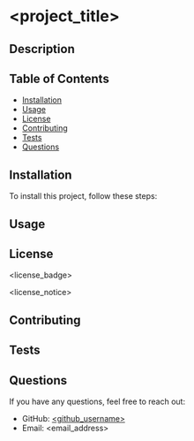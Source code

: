 # <project_title>

## Description

<description>

## Table of Contents

- [Installation](#installation)
- [Usage](#usage)
- [License](#license)
- [Contributing](#contributing)
- [Tests](#tests)
- [Questions](#questions)

## Installation

To install this project, follow these steps:

<installation>

## Usage

<usage>

## License

<license_badge>

<license_notice>

## Contributing

<contributing>

## Tests

<tests>

## Questions

If you have any questions, feel free to reach out:

- GitHub: [<github_username>](https://github.com/<github_username>)
- Email: <email_address>
